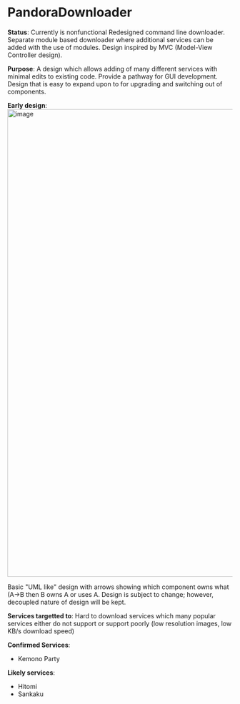 # PandoraDownloader

**Status**: Currently is nonfunctional
Redesigned command line downloader. Separate module based downloader where additional services can be added with the use of modules. Design inspired by MVC (Model-View Controller design). 

**Purpose**: A design which allows adding of many different services with minimal edits to existing code. Provide a pathway for GUI development. Design that is easy to expand upon to for upgrading and switching out of components. 

**Early design**:
<img width="1048" alt="image" src="https://user-images.githubusercontent.com/78765964/187277857-b2355bc3-475c-48fd-883d-bd7156149184.png">

Basic "UML like" design with arrows showing which component owns what (A->B then B owns A or uses A. Design is subject to change; however, decoupled nature of design will be kept. 

**Services targetted to**: Hard to download services which many popular services either do not support or support poorly (low resolution images, low KB/s download speed)

**Confirmed Services**:
- Kemono Party

**Likely services**:
- Hitomi
- Sankaku
